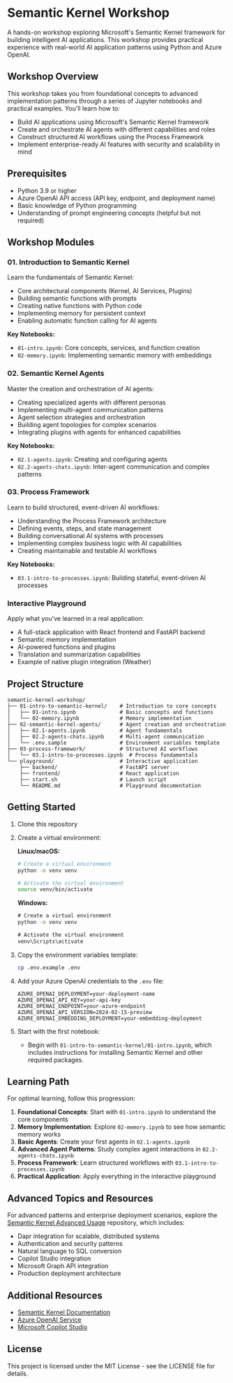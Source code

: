 # Semantic Kernel Workshop

A hands-on workshop exploring Microsoft's Semantic Kernel framework for building intelligent AI applications. This workshop provides practical experience with real-world AI application patterns using Python and Azure OpenAI.

## Workshop Overview

This workshop takes you from foundational concepts to advanced implementation patterns through a series of Jupyter notebooks and practical examples. You'll learn how to:

- Build AI applications using Microsoft's Semantic Kernel framework
- Create and orchestrate AI agents with different capabilities and roles
- Construct structured AI workflows using the Process Framework
- Implement enterprise-ready AI features with security and scalability in mind

## Prerequisites

- Python 3.9 or higher
- Azure OpenAI API access (API key, endpoint, and deployment name)
- Basic knowledge of Python programming
- Understanding of prompt engineering concepts (helpful but not required)

## Workshop Modules

### 01. Introduction to Semantic Kernel

Learn the fundamentals of Semantic Kernel:
- Core architectural components (Kernel, AI Services, Plugins)
- Building semantic functions with prompts
- Creating native functions with Python code
- Implementing memory for persistent context
- Enabling automatic function calling for AI agents

**Key Notebooks:**
- `01-intro.ipynb`: Core concepts, services, and function creation
- `02-memory.ipynb`: Implementing semantic memory with embeddings

### 02. Semantic Kernel Agents

Master the creation and orchestration of AI agents:
- Creating specialized agents with different personas
- Implementing multi-agent communication patterns
- Agent selection strategies and orchestration
- Building agent topologies for complex scenarios
- Integrating plugins with agents for enhanced capabilities

**Key Notebooks:**
- `02.1-agents.ipynb`: Creating and configuring agents
- `02.2-agents-chats.ipynb`: Inter-agent communication and complex patterns

### 03. Process Framework

Learn to build structured, event-driven AI workflows:
- Understanding the Process Framework architecture
- Defining events, steps, and state management
- Building conversational AI systems with processes
- Implementing complex business logic with AI capabilities
- Creating maintainable and testable AI workflows

**Key Notebooks:**
- `03.1-intro-to-processes.ipynb`: Building stateful, event-driven AI processes

### Interactive Playground

Apply what you've learned in a real application:
- A full-stack application with React frontend and FastAPI backend
- Semantic memory implementation
- AI-powered functions and plugins
- Translation and summarization capabilities
- Example of native plugin integration (Weather)

## Project Structure

```
semantic-kernel-workshop/
├── 01-intro-to-semantic-kernel/    # Introduction to core concepts
│   ├── 01-intro.ipynb              # Basic concepts and functions
│   └── 02-memory.ipynb             # Memory implementation
├── 02-semantic-kernel-agents/      # Agent creation and orchestration
│   ├── 02.1-agents.ipynb           # Agent fundamentals
│   ├── 02.2-agents-chats.ipynb     # Multi-agent communication
│   └── .env.sample                 # Environment variables template
├── 03-process-framework/           # Structured AI workflows
│   └── 03.1-intro-to-processes.ipynb  # Process fundamentals
└── playground/                     # Interactive application
    ├── backend/                    # FastAPI server
    ├── frontend/                   # React application
    ├── start.sh                    # Launch script
    └── README.md                   # Playground documentation
```

## Getting Started

1. Clone this repository

2. Create a virtual environment:
   
   **Linux/macOS:**
   ```bash
   # Create a virtual environment
   python -m venv venv
   
   # Activate the virtual environment
   source venv/bin/activate
   ```
   
   **Windows:**
   ```cmd
   # Create a virtual environment
   python -m venv venv
   
   # Activate the virtual environment
   venv\Scripts\activate
   ```

3. Copy the environment variables template:
   ```bash
   cp .env.example .env
   ```

4. Add your Azure OpenAI credentials to the `.env` file:
   ```
   AZURE_OPENAI_DEPLOYMENT=your-deployment-name
   AZURE_OPENAI_API_KEY=your-api-key 
   AZURE_OPENAI_ENDPOINT=your-azure-endpoint
   AZURE_OPENAI_API_VERSION=2024-02-15-preview
   AZURE_OPENAI_EMBEDDING_DEPLOYMENT=your-embedding-deployment
   ```

5. Start with the first notebook:
   - Begin with `01-intro-to-semantic-kernel/01-intro.ipynb`, which includes instructions for installing Semantic Kernel and other required packages.

## Learning Path

For optimal learning, follow this progression:

1. **Foundational Concepts**: Start with `01-intro.ipynb` to understand the core components
2. **Memory Implementation**: Explore `02-memory.ipynb` to see how semantic memory works
3. **Basic Agents**: Create your first agents in `02.1-agents.ipynb`
4. **Advanced Agent Patterns**: Study complex agent interactions in `02.2-agents-chats.ipynb`
5. **Process Framework**: Learn structured workflows with `03.1-intro-to-processes.ipynb`
6. **Practical Application**: Apply everything in the interactive playground

## Advanced Topics and Resources

For advanced patterns and enterprise deployment scenarios, explore the [Semantic Kernel Advanced Usage](https://github.com/Azure-Samples/semantic-kernel-advanced-usage) repository, which includes:

- Dapr integration for scalable, distributed systems
- Authentication and security patterns
- Natural language to SQL conversion
- Copilot Studio integration
- Microsoft Graph API integration
- Production deployment architecture

## Additional Resources

- [Semantic Kernel Documentation](https://learn.microsoft.com/en-us/semantic-kernel/overview/)
- [Azure OpenAI Service](https://azure.microsoft.com/en-us/products/ai-services/openai-service/)
- [Microsoft Copilot Studio](https://www.microsoft.com/en-us/microsoft-copilot/microsoft-copilot-studio)

## License

This project is licensed under the MIT License - see the LICENSE file for details. 
